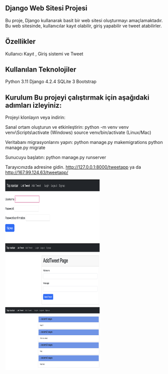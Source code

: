 ## Django Web Sitesi Projesi 

Bu proje, Django  kullanarak basit bir web sitesi oluşturmayı amaçlamaktadır. Bu web sitesinde, kullanıcılar kayıt olabilir, giriş yapabilir ve tweet atabilirler.

## Özellikler 

Kullanıcı  Kayıt , Giriş sistemi ve Tweet

## Kullanılan Teknolojiler 

Python 3.11 Django 4.2.4  SQLite 3 Bootstrap

## Kurulum Bu projeyi çalıştırmak için aşağıdaki adımları izleyiniz: 

Projeyi klonlayın veya indirin:

Sanal ortam oluşturun ve etkinleştirin: python -m venv venv venv\Scripts\activate (Windows) source venv/bin/activate (Linux/Mac)

Veritabanı migrasyonlarını yapın: python manage.py makemigrations python manage.py migrate

Sunucuyu başlatın: python manage.py runserver

Tarayıcınızda adresine gidin. http://127.0.0.1:8000/tweetapp ya da  http://167.99.124.63/tweetapp/ 

<img src="https://github.com/EcZey/FirstDjangoProject/blob/main/Ekran%20Resmi%202024-02-03%2023.49.28.png" alt="alt text" width="300" height="200">

<img src="https://github.com/EcZey/FirstDjangoProject/blob/main/Ekran%20Resmi%202024-02-03%2023.51.57.png" alt="alt text" width="300" height="200">

<img src="https://github.com/EcZey/FirstDjangoProject/blob/main/Ekran%20Resmi%202024-02-03%2023.52.11.png" alt="alt text" width="300" height="200">

